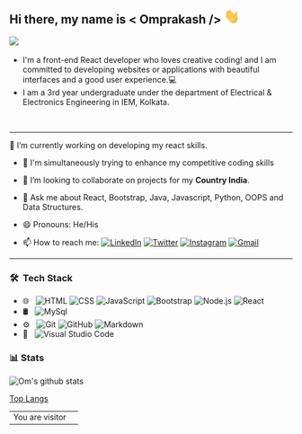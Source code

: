 ## Hi there, my name is < Omprakash /> <img src="https://github.com/ommiy2j/ommiy2j/blob/main/images/hi.gif" width="28px" alt="waving hand" />
<p align="left"> <img src="https://komarev.com/ghpvc/?username=ommiy2j&label=views&color=blue&style=plastic%22%20" /></p> 

 

* I'm a front-end React developer who loves creative coding! and I am committed to developing websites or applications with beautiful interfaces and a good user experience.‍💻
* I am a 3rd year undergraduate under the department of Electrical & Electronics Engineering in IEM, Kolkata.
<br />

***
🔭 I’m currently working on developing my react skills.

-  🌱 I'm simultaneously trying to enhance my competitive coding skills

-  👯 I’m looking to collaborate on projects for my **Country India**.

-  💬 Ask me about React, Bootstrap, Java, Javascript, Python, OOPS and Data Structures.

-  😄 Pronouns: He/His

-  📫 How to reach me:
[![LinkedIn](https://img.shields.io/badge/-Omprakash-2867B2?style=flat&logo=Linkedin&logoColor=white)](https://www.linkedin.com/in/omprakash-kumar-0237161b0/)
[![Twitter](https://img.shields.io/badge/__Om__-1da1f2?style=flat&logo=Twitter&logoColor=white)](https://twitter.com/Ompraka55399766)
[![Instagram](https://img.shields.io/badge/__om.prakash__-833ab4?style=flat&logo=Instagram&logoColor=white)](https://www.instagram.com/__om.prakash__/)
[![Gmail](https://img.shields.io/badge/-Omprakash-DB4437?style=flat&logo=Gmail&logoColor=white)](mailto:ommiy2j@gmail.com)


***

<h3> 🛠 &nbsp;Tech Stack</h3>

- 🌐 &nbsp;
  ![HTML](https://img.shields.io/badge/-HTML-333333?style=flat&logo=HTML5)
  ![CSS](https://img.shields.io/badge/-CSS-333333?style=flat&logo=CSS3&logoColor=1572B6)
  ![JavaScript](https://img.shields.io/badge/-JavaScript-333333?style=flat&logo=javascript)
  ![Bootstrap](https://img.shields.io/badge/-Bootstrap-333333?style=flat&logo=bootstrap&logoColor=563D7C)
  ![Node.js](https://img.shields.io/badge/-Node.js-333333?style=flat&logo=node.js)
  ![React](https://img.shields.io/badge/-React-333333?style=flat&logo=react)
- 🛢 &nbsp;
  ![MySql](https://img.shields.io/badge/-mysql-333333?style=flat&logo=mysql)
- ⚙️ &nbsp;
  ![Git](https://img.shields.io/badge/-Git-333333?style=flat&logo=git)
  ![GitHub](https://img.shields.io/badge/-GitHub-333333?style=flat&logo=github)
  ![Markdown](https://img.shields.io/badge/-Markdown-333333?style=flat&logo=markdown)
- 🔧 &nbsp;
  ![Visual Studio Code](https://img.shields.io/badge/-Visual%20Studio%20Code-333333?style=flat&logo=visual-studio-code&logoColor=007ACC)


### 📊 Stats
![Om's github stats](https://github-readme-stats.vercel.app/api?username=ommiy2j&show_icons=true&theme=radical) 

[Top Langs](https://github-readme-stats.vercel.app/api/top-langs/?username=ommiy2j&layout=compact&title_color=19F9D8&icon_color=19F9D8&bg_color=002B36&text_color=FFFFFF)




<table>
  <tr>
    <td>You are visitor</td>
    <td><img src="https://profile-counter.glitch.me/ommiy2j/count.svg" alt="" /></td>
  </tr>
</table>
